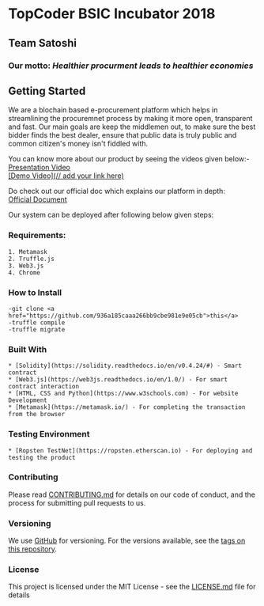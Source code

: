 



<b><h1>TopCoder BSIC Incubator 2018</h1></b>

<b><h2>Team Satoshi</h2></b>

<h3><b>Our motto</b>:<i> Healthier procurment leads to healthier economies</i></h3>
<b><h2>Getting Started</h2></b>

We are a blochain based e-procurement platform which helps in streamlining the procuremnet process by making it more open, transparent and fast. Our main goals are  keep the middlemen out, to make sure the best bidder finds the best dealer, ensure that public data is truly public and common citizen's money isn't fiddled with. 

You can know more about our product by seeing the videos given below:-<br>
<u>[Presentation Video](https://youtu.be/gsy3hwn_c9c)</u><br>
<u>[Demo Video](// add your link here)<br></u>

Do check out our official doc which explains our platform in depth:<br>
<u>[Official Document](https://drive.google.com/open?id=1CS_IQmzKSFORWP3GrUOTehTW0jafQHgg)</u><br>

Our system can be deployed after following below given steps:
<b><h3>Requirements:</h3></b>
```
1. Metamask
2. Truffle.js
3. Web3.js
4. Chrome
```
<b><h3>How to Install</h3></b>
```
-git clone <a href="https://github.com/936a185caaa266bb9cbe981e9e05cb">this</a>
-truffle compile
-truffle migrate
```
### Built With
```
* [Solidity](https://solidity.readthedocs.io/en/v0.4.24/#) - Smart contract
* [Web3.js](https://web3js.readthedocs.io/en/1.0/) - For smart contract interaction
* [HTML, CSS and Python](https://www.w3schools.com) - For website Development
* [Metamask](https://metamask.io/) - For completing the transaction from the browser
```
### Testing Environment
```
* [Ropsten TestNet](https://ropsten.etherscan.io) - For deploying and testing the product
```
### Contributing

Please read [CONTRIBUTING.md](https://github.com/936a185caaa266bb9cbe981e9e05cb) for details on our code of conduct, and the process for submitting pull requests to us.

### Versioning

We use [GitHub](http://github.com/) for versioning. For the versions available, see the [tags on this repository](https://github.com/936a185caaa266bb9cbe981e9e05cb). 


### License

This project is licensed under the MIT License - see the [LICENSE.md](LICENSE.md) file for details

